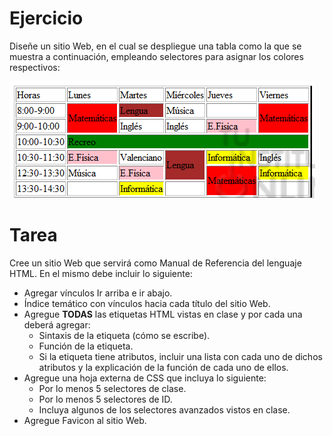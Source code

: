 # Ejercicio
Diseñe un sitio Web, en el cual se despliegue una tabla como la que se muestra a continuación, empleando selectores para asignar los colores respectivos:

![Ejercicio Selectores CSS](https://github.com/walterarriaza/CursoDesarrolloWeb/blob/main/02-%20CursoCSS/Clase_2/assets/ejercicio-selectores.png)

# Tarea
Cree un sitio Web que servirá como Manual de Referencia del lenguaje HTML. En el mismo debe incluir lo siguiente:
- Agregar vínculos Ir arriba e ir abajo.
- Índice temático con vínculos hacia cada título del sitio Web.
- Agregue **TODAS** las etiquetas HTML vistas en clase y por cada una deberá agregar:
  - Sintaxis de la etiqueta (cómo se escribe).
  - Función de la etiqueta.
  - Si la etiqueta tiene atributos, incluir una lista con cada uno de dichos atributos y la explicación de la función de cada uno de ellos. 
- Agregue una hoja externa de CSS que incluya lo siguiente:
  - Por lo menos 5 selectores de clase.
  - Por lo menos 5 selectores de ID.
  - Incluya algunos de los selectores avanzados vistos en clase. 
- Agregue Favicon al sitio Web.
   

